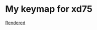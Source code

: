 # My keymap for xd75

[Rendered](http://www.keyboard-layout-editor.com/#/gists/55ac0a5804340c1ad98b0f0426fe3c2d)
